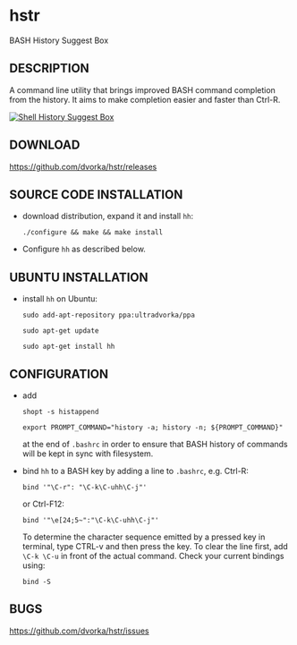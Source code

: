 hstr
====

BASH History Suggest Box

DESCRIPTION
-----------
A command line utility that brings improved BASH command completion 
from the history. It aims to make completion easier and faster
than Ctrl-R.


[![Shell History Suggest Box](http://mindforger.com/projects/images/hh.png "Shell History Suggest Box")](https://github.com/dvorka/hstr)


DOWNLOAD
--------
https://github.com/dvorka/hstr/releases


SOURCE CODE INSTALLATION
------------
* download distribution, expand it and install `hh`:

    `./configure && make && make install`

* Configure `hh` as described below. 


UBUNTU INSTALLATION
------------
* install `hh` on Ubuntu:

    `sudo add-apt-repository ppa:ultradvorka/ppa`

    `sudo apt-get update`

    `sudo apt-get install hh`


CONFIGURATION
------------
* add 

     `shopt -s histappend`

     `export PROMPT_COMMAND="history -a; history -n; ${PROMPT_COMMAND}"`

  at the end of `.bashrc` in order to ensure that BASH history of commands 
  will be kept in sync with filesystem.
* bind `hh` to a BASH key by adding a line to `.bashrc`, e.g. Ctrl-R:

    `bind '"\C-r": "\C-k\C-uhh\C-j"'`

  or Ctrl-F12:

    `bind '"\e[24;5~":"\C-k\C-uhh\C-j"'`

  To determine the character sequence emitted by a pressed key in terminal, 
  type CTRL-v and then press the key. To clear the line first, add `\C-k \C-u` 
  in front of the actual command. Check your current bindings using:

    `bind -S`

BUGS
----
https://github.com/dvorka/hstr/issues

